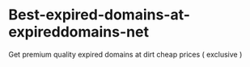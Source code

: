 # Best-expired-domains-at-expireddomains-net
Get premium quality expired domains at dirt cheap prices ( exclusive )
